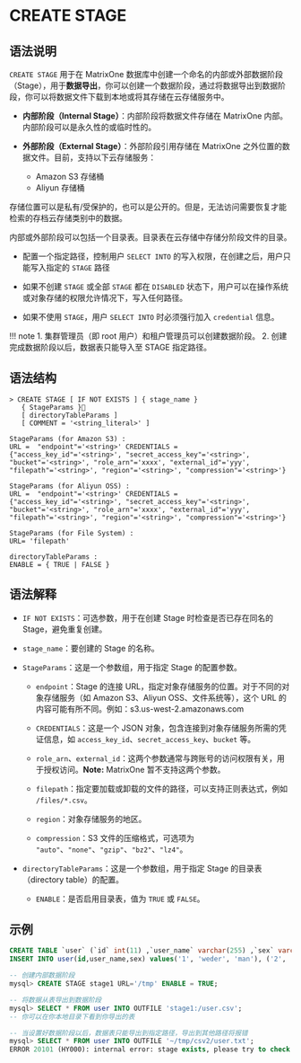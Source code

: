 # **CREATE STAGE**

## **语法说明**

`CREATE STAGE` 用于在 MatrixOne 数据库中创建一个命名的内部或外部数据阶段（Stage），用于**数据导出**，你可以创建一个数据阶段，通过将数据导出到数据阶段，你可以将数据文件下载到本地或将其存储在云存储服务中。

- **内部阶段（Internal Stage）**：内部阶段将数据文件存储在 MatrixOne 内部。内部阶段可以是永久性的或临时性的。

- **外部阶段（External Stage）**：外部阶段引用存储在 MatrixOne 之外位置的数据文件。目前，支持以下云存储服务：

    - Amazon S3 存储桶
    - Aliyun 存储桶

存储位置可以是私有/受保护的，也可以是公开的。但是，无法访问需要恢复才能检索的存档云存储类别中的数据。

内部或外部阶段可以包括一个目录表。目录表在云存储中存储分阶段文件的目录。

- 配置一个指定路径，控制用户 `SELECT INTO` 的写入权限，在创建之后，用户只能写入指定的 `STAGE` 路径

- 如果不创建 `STAGE` 或全部 `STAGE` 都在 `DISABLED` 状态下，用户可以在操作系统或对象存储的权限允许情况下，写入任何路径。

- 如果不使用 `STAGE`，用户 `SELECT INTO` 时必须强行加入 `credential` 信息。

!!! note
    1. 集群管理员（即 root 用户）和租户管理员可以创建数据阶段。
    2. 创建完成数据阶段以后，数据表只能导入至 STAGE 指定路径。

## **语法结构**

```
> CREATE STAGE [ IF NOT EXISTS ] { stage_name }
   { StageParams }
   [ directoryTableParams ]
   [ COMMENT = '<string_literal>' ]

StageParams (for Amazon S3) :
URL =  "endpoint"='<string>' CREDENTIALS = {"access_key_id"='<string>', "secret_access_key"='<string>', "bucket"='<string>', "role_arn"='xxxx', "external_id"='yyy', "filepath"='<string>', "region"='<string>', "compression"='<string>'}

StageParams (for Aliyun OSS) :
URL =  "endpoint"='<string>' CREDENTIALS = {"access_key_id"='<string>', "secret_access_key"='<string>', "bucket"='<string>', "role_arn"='xxxx', "external_id"='yyy', "filepath"='<string>', "region"='<string>', "compression"='<string>'}

StageParams (for File System) :
URL= 'filepath'

directoryTableParams :
ENABLE = { TRUE | FALSE }
```

## 语法解释

- `IF NOT EXISTS`：可选参数，用于在创建 Stage 时检查是否已存在同名的 Stage，避免重复创建。

- `stage_name`：要创建的 Stage 的名称。

- `StageParams`：这是一个参数组，用于指定 Stage 的配置参数。

    - `endpoint`：Stage 的连接 URL，指定对象存储服务的位置。对于不同的对象存储服务（如 Amazon S3、Aliyun OSS、文件系统等），这个 URL 的内容可能有所不同。例如：s3.us-west-2.amazonaws.com

    - `CREDENTIALS`：这是一个 JSON 对象，包含连接到对象存储服务所需的凭证信息，如 `access_key_id`、`secret_access_key`、`bucket` 等。

    - `role_arn`、`external_id`：这两个参数通常与跨账号的访问权限有关，用于授权访问。__Note:__ MatrixOne 暂不支持这两个参数。

    - `filepath`：指定要加载或卸载的文件的路径，可以支持正则表达式，例如 `/files/*.csv`。

    - `region`：对象存储服务的地区。

    - `compression`：S3 文件的压缩格式，可选项为 `"auto"`、`"none"`、`"gzip"`、`"bz2"`、`"lz4"`。

- `directoryTableParams`：这是一个参数组，用于指定 Stage 的目录表（directory table）的配置。

    - `ENABLE`：是否启用目录表，值为 `TRUE` 或 `FALSE`。

## **示例**

```sql
CREATE TABLE `user` (`id` int(11) ,`user_name` varchar(255) ,`sex` varchar(255));
INSERT INTO user(id,user_name,sex) values('1', 'weder', 'man'), ('2', 'tom', 'man'), ('3', 'wederTom', 'man');

-- 创建内部数据阶段
mysql> CREATE STAGE stage1 URL='/tmp' ENABLE = TRUE;

-- 将数据从表导出到数据阶段
mysql> SELECT * FROM user INTO OUTFILE 'stage1:/user.csv';
-- 你可以在你本地目录下看到你导出的表

-- 当设置好数据阶段以后，数据表只能导出到指定路径，导出到其他路径将报错
mysql> SELECT * FROM user INTO OUTFILE '~/tmp/csv2/user.txt';
ERROR 20101 (HY000): internal error: stage exists, please try to check and use a stage instead
```
